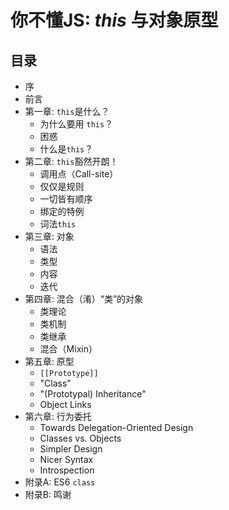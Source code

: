 # 你不懂JS: *this* 与对象原型

## 目录

* 序
* 前言
* 第一章: `this`是什么？
	* 为什么要用 `this`？
	* 困惑
	* 什么是`this`？
* 第二章: `this`豁然开朗！
	* 调用点（Call-site）
	* 仅仅是规则
	* 一切皆有顺序
	* 绑定的特例
	* 词法`this`
* 第三章: 对象
	* 语法
	* 类型
	* 内容
	* 迭代
* 第四章: 混合（淆）“类”的对象
	* 类理论
	* 类机制
	* 类继承
	* 混合（Mixin）
* 第五章: 原型
	* `[[Prototype]]`
	* "Class"
	* "(Prototypal) Inheritance"
	* Object Links
* 第六章: 行为委托
	* Towards Delegation-Oriented Design
	* Classes vs. Objects
	* Simpler Design
	* Nicer Syntax
	* Introspection
* 附录A: ES6 `class`
* 附录B: 鸣谢
